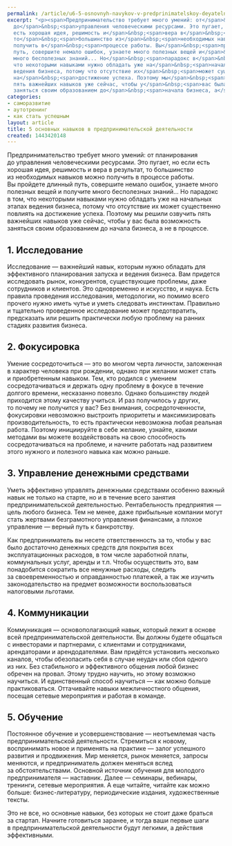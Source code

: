 ```yaml
---
permalink: /article/u6-5-osnovnyh-navykov-v-predprinimatelskoy-deyatelnosti
excerpt: "<p><span>Предпринимательство требует много умений: от</span>&nbsp;<span>планирования
  до</span>&nbsp;<span>управления человеческими ресурсами. Это пугает, но</span>&nbsp;<span>если
  есть хорошая идея, решимость и</span>&nbsp;<span>вера в</span>&nbsp;<span>результат,
  то</span>&nbsp;<span>большинство из</span>&nbsp;<span>необходимых навыков можно
  получить в</span>&nbsp;<span>процессе работы. Вы</span>&nbsp;<span>пройдете длинный
  путь, совершите немало ошибок, узнаете много полезных вещей и</span>&nbsp;<span>получите
  много бесполезных знаний... Но</span>&nbsp;<span>парадокс в</span>&nbsp;<span>том,
  что некоторыми навыками нужно обладать уже на</span>&nbsp;<span>начальных этапах
  ведения бизнеса, потому что отсутствие их</span>&nbsp;<span>может существенно повлиять
  на</span>&nbsp;<span>достижение успеха. Поэтому мы</span>&nbsp;<span>решили озвучить
  пять важнейших навыков уже сейчас, чтобы у</span>&nbsp;<span>вас была возможность
  заняться своим образованием до</span>&nbsp;<span>начала бизнеса, а</span>&nbsp;<span>не</span>&nbsp;<span>в</span>&nbsp;<span>процессе.</span></p>"
categories:
- саморазвитие
- аутотренинг
- как стать успешным
layout: article
title: 5 основных навыков в предпринимательской деятельности
created: 1443420148
---
```

<p><span>Предпринимательство требует много умений: от</span>&nbsp;<span>планирования до</span>&nbsp;<span>управления человеческими ресурсами. Это пугает, но</span>&nbsp;<span>если есть хорошая идея, решимость и</span>&nbsp;<span>вера в</span>&nbsp;<span>результат, то</span>&nbsp;<span>большинство из</span>&nbsp;<span>необходимых навыков можно получить в</span>&nbsp;<span>процессе работы. Вы</span>&nbsp;<span>пройдете длинный путь, совершите немало ошибок, узнаете много полезных вещей и</span>&nbsp;<span>получите много бесполезных знаний... Но</span>&nbsp;<span>парадокс в</span>&nbsp;<span>том, что некоторыми навыками нужно обладать уже на</span>&nbsp;<span>начальных этапах ведения бизнеса, потому что отсутствие их</span>&nbsp;<span>может существенно повлиять на</span>&nbsp;<span>достижение успеха. Поэтому мы</span>&nbsp;<span>решили озвучить пять важнейших навыков уже сейчас, чтобы у</span>&nbsp;<span>вас была возможность заняться своим образованием до</span>&nbsp;<span>начала бизнеса, а</span>&nbsp;<span>не</span>&nbsp;<span>в</span>&nbsp;<span>процессе.</span></p>
<h2>1. Исследование</h2>
<p>Исследование&nbsp;— важнейший навык, которым нужно обладать для эффективного планирования запуска и&nbsp;ведения бизнеса. Вам придется исследовать рынок, конкурентов, существующие проблемы, даже сотрудников и&nbsp;клиентов. Это одновременно и&nbsp;искусство, и&nbsp;наука. Есть правила проведения исследования, методологии, но&nbsp;помимо всего прочего нужно иметь чутье и&nbsp;уметь следовать инстинктам. Правильно и&nbsp;тщательно проведенное исследование может предотвратить, предсказать или решить практически любую проблему на&nbsp;ранних стадиях развития бизнеса. </p>
<h2>2. Фокусировка</h2>
<p>Умение сосредоточиться&nbsp;— это во&nbsp;многом черта личности, заложенная в&nbsp;характер человека при рождении, однако при желании может стать и&nbsp;приобретенным навыком. Тем, кто родился с&nbsp;умением сосредотачиваться и&nbsp;держать одну проблему в&nbsp;фокусе в&nbsp;течение долгого времени, несказанно повезло. Однако большинству людей приходится этому качеству учиться. И&nbsp;раз получилось у&nbsp;других, то&nbsp;почему не&nbsp;получится у&nbsp;вас? Без внимания, сосредоточенности, фокусировки невозможно выстроить приоритеты и&nbsp;максимизировать производительность, то&nbsp;есть практически невозможна любая реальная работа. Поэтому инициируйте в&nbsp;себе желание, узнайте, какими методами вы&nbsp;можете воздействовать на&nbsp;свою способность сосредотачиваться на&nbsp;проблеме, и&nbsp;начните работать над развитием этого нужного и&nbsp;полезного навыка как можно раньше.</p>
<h2>3. Управление денежными средствами</h2>
<p>Уметь эффективно управлять денежными средствами особенно важный навык не&nbsp;только на&nbsp;старте, но&nbsp;и&nbsp;в&nbsp;течение всего занятия предпринимательской деятельностью. Рентабельность предприятия&nbsp;— цель любого бизнеса. Тем не&nbsp;менее, даже прибыльные компании могут стать жертвами безграмотного управления финансами, а&nbsp;плохое управление&nbsp;— верный путь к&nbsp;банкротству. </p>
<p>Как предприниматель вы&nbsp;несете ответственность за&nbsp;то, чтобы у&nbsp;вас было достаточно денежных средств для покрытия всех эксплуатационных расходов, в&nbsp;том числе заработной платы, коммунальных услуг, аренды и&nbsp;т.п. Чтобы осуществить это, вам понадобится сократить все ненужные расходы, следить за&nbsp;своевременностью и&nbsp;оправданностью платежей, а&nbsp;так&nbsp;же изучить законодательство на&nbsp;предмет возможности воспользоваться налоговыми льготами.</p>
<h2>4. Коммуникации</h2>
<p>Коммуникация&nbsp;— основополагающий навык, который лежит в&nbsp;основе всей предпринимательской деятельности. Вы&nbsp;должны будете общаться с&nbsp;инвесторами и&nbsp;партнерами, с&nbsp;клиентами и&nbsp;сотрудниками, арендаторами и&nbsp;арендодателями. Вам придётся установить несколько каналов, чтобы обезопасить себя в&nbsp;случае неудач или сбоя одного из&nbsp;них. Без стабильного и&nbsp;эффективного общения любой бизнес обречен на&nbsp;провал. Этому трудно научить, но&nbsp;этому возможно научиться. И&nbsp;единственный способ научиться&nbsp;— как можно больше практиковаться. Оттачивайте навыки межличностного общения, посещая сетевые мероприятия и&nbsp;работая в&nbsp;команде.</p>
<h2>5. Обучение</h2>
<p>Постоянное обучение и&nbsp;усовершенствование&nbsp;— неотъемлемая часть предпринимательской деятельности. Стремиться к&nbsp;новому, воспринимать новое и&nbsp;применять на&nbsp;практике&nbsp;— залог успешного развития и&nbsp;продвижения. Мир меняется, рынок меняется, запросы меняются, и&nbsp;предприниматель должен меняться вслед за&nbsp;обстоятельствами. Основной источник обучения для молодого предпринимателя&nbsp;— наставник. Далее&nbsp;— семинары, вебинары, тренинги, сетевые мероприятия. А&nbsp;еще читайте, читайте как можно больше: бизнес-литературу, периодические издания, художественные тексты. </p>
<p>Это не&nbsp;все, но&nbsp;основные навыки, без которых не&nbsp;стоит даже браться за&nbsp;стартап. Начните готовиться заранее, и&nbsp;тогда ваши первые шаги в&nbsp;предпринимательской деятельности будут легкими, а&nbsp;действия эффективными.</p>
